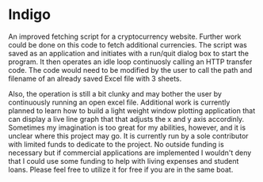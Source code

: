 # Indigo
An improved fetching script for a cryptocurrency website. Further work could be done on this code to fetch additional currencies. The script was saved as an application and initiates with a run/quit dialog box to start the program. It then operates an idle loop continuosly calling an HTTP transfer code. The code would need to be modified by the user to call the path and filename of an already saved Excel file with 3 sheets.

Also, the operation is still a bit clunky and may bother the user by continuously running an open excel file. Additional work is currently planned to learn how to build a light weight window plotting application that can display a live line graph that that adjusts the x and y axis accordinly. Sometimes my imagination is too great for my abilities, however, and it is unclear where this project may go. It is currently run by a sole contributor with limited funds to dedicate to the project. No outside funding is necessary but if commercial applications are implemented I wouldn't deny that I could use some funding to help with living expenses and student loans. Please feel free to utilize it for free if you are in the same boat.
